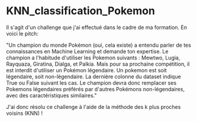 # KNN_classification_Pokemon

Il s'agit d'un challenge que j'ai effectué dans le cadre de ma formation.
En voici le pitch:

"Un champion du monde Pokémon (oui, cela existe) a entendu parler de tes connaissances en Machine Learning et demande ton expertise.
Le champion a l'habitude d'utiliser les Pokemon suivants : Mewtwo, Lugia, Rayquaza, Giratina, Dialga, et Palkia. Mais pour sa prochaine compétition, il est interdit d'utiliser un Pokémon légendaire. Un pokemon est soit légendaire, soit non-légendaire. La dernière colonne du dataset indique True ou False suivant les cas.
Le champion devra donc remplacer ses Pokemons légendaires préférés par d'autres Pokémons non-légendaires, avec des caractéristiques similaires."

J'ai donc résolu ce challenge à l'aide de la méthode des k plus proches voisins (KNN) !
